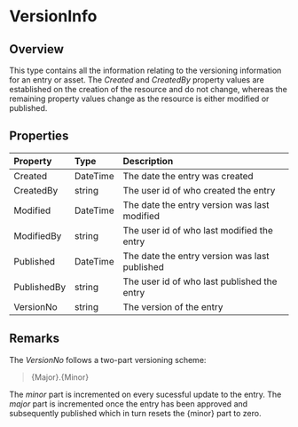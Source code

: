 # VersionInfo

## Overview

This type contains all the information relating to the versioning information for an entry or asset. The *Created* and *CreatedBy* property values are established on the creation of the resource and do not change, whereas the remaining property values change as the resource is either modified or published.

## Properties

| Property | Type | Description |
| :------- | :--- | :---------- |
| Created | DateTime | The date the entry was created |
| CreatedBy | string | The user id of who created the entry |
| Modified | DateTime | The date the entry version was last modified |
| ModifiedBy | string | The user id of who last modified the entry |
| Published | DateTime | The date the entry version was last published |
| PublishedBy | string | The user id of who last published the entry |
| VersionNo | string | The version of the entry | 

## Remarks

The *VersionNo* follows a two-part versioning scheme:

> {Major}.{Minor}

The *minor* part is incremented on every sucessful update to the entry. The *major* part is incremented once the entry has been approved and subsequently published which in turn resets the {minor} part to zero.